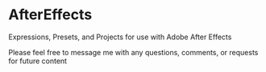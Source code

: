 # AfterEffects
Expressions, Presets, and Projects for use with Adobe After Effects

Please feel free to message me with any questions, comments, or requests for future content
